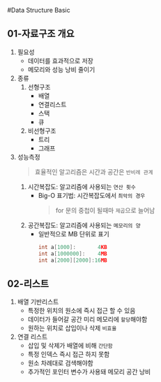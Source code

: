 #Data Structure Basic

## 01-자료구조 개요
1. 필요성
    - 데이터를 효과적으로 저장
    - 메모리와 성능 낭비 줄이기
2. 종류
    1. 선형구조 
        - 배열
        - 연결리스트
        - 스택
        - 큐
    2. 비선형구조
        - 트리
        - 그래프
3. 성능측정
   > 효율적인 알고리즘은 시간과 공간은 `반비례 관계`  
    1. 시간복잡도: 알고리즘에 사용되는 `연산 횟수`
       - Big-O 표기법: 시간복잡도에서 `최악의 경우`
         > for 문의 중첩이 될때마 `제곱`으로 늘어남
    2. 공간복잡도: 알고리즘에 사용되는 `메모리의 양`
       - 일반적으로 MB 단위로 표기
            ```c
            int a[1000]:       4KB
            int a[1000000]:    4MB
            int a[2000][2000]:16MB
            ```

## 02-리스트
 1. 배열 기반리스트
     - 특정한 위치의 원소에 즉시 접근 할 수 있음
     - 데이터가 들어갈 공간 미리 메모리에 `할당`해야함
     - 원하는 위치로 삽입이나 삭제 `비효율`
 2. 연결 리스트
     - 삽입 및 삭제가 배열에 비해 `간단함`
     - 특정 인덱스 즉시 접근 하지 못함
     - 원소 차례대로 검색해야함
     - 추가적인 포인터 변수가 사용돼 메모리 공간 낭비
